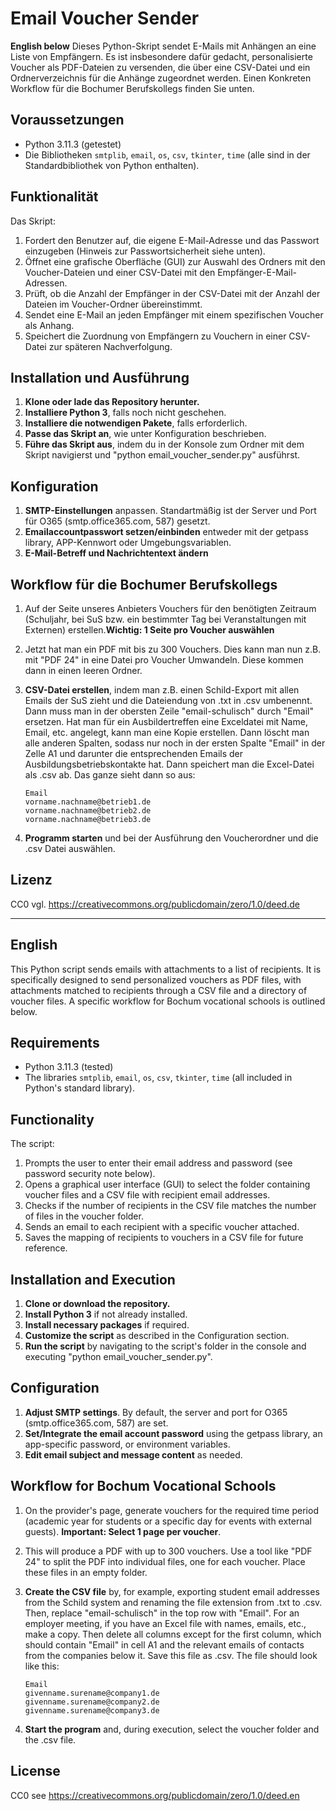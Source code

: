 # Email Voucher Sender

**English below**
Dieses Python-Skript sendet E-Mails mit Anhängen an eine Liste von Empfängern. Es ist insbesondere dafür gedacht, personalisierte Voucher als PDF-Dateien zu versenden, die über eine CSV-Datei und ein Ordnerverzeichnis für die Anhänge zugeordnet werden.
Einen Konkreten Workflow für die Bochumer Berufskollegs finden Sie unten.

## Voraussetzungen

- Python 3.11.3 (getestet)
- Die Bibliotheken `smtplib`, `email`, `os`, `csv`, `tkinter`, `time` (alle sind in der Standardbibliothek von Python enthalten).

## Funktionalität

Das Skript:

1. Fordert den Benutzer auf, die eigene E-Mail-Adresse und das Passwort einzugeben (Hinweis zur Passwortsicherheit siehe unten).
2. Öffnet eine grafische Oberfläche (GUI) zur Auswahl des Ordners mit den Voucher-Dateien und einer CSV-Datei mit den Empfänger-E-Mail-Adressen.
3. Prüft, ob die Anzahl der Empfänger in der CSV-Datei mit der Anzahl der Dateien im Voucher-Ordner übereinstimmt.
4. Sendet eine E-Mail an jeden Empfänger mit einem spezifischen Voucher als Anhang.
5. Speichert die Zuordnung von Empfängern zu Vouchern in einer CSV-Datei zur späteren Nachverfolgung.

## Installation und Ausführung

1. **Klone oder lade das Repository herunter.**
2. **Installiere Python 3**, falls noch nicht geschehen.
3. **Installiere die notwendigen Pakete**, falls erforderlich.
4. **Passe das Skript an**, wie unter Konfiguration beschrieben.
5. **Führe das Skript aus**, indem du in der Konsole zum Ordner mit dem Skript navigierst und "python email_voucher_sender.py" ausführst.

## Konfiguration

1. **SMTP-Einstellungen** anpassen. Standartmäßig ist der Server und Port für O365 (smtp.office365.com, 587) gesetzt.
2. **Emailaccountpasswort setzen/einbinden** entweder mit der getpass library, APP-Kennwort oder Umgebungsvariablen.
3. **E-Mail-Betreff und Nachrichtentext ändern**

## Workflow für die Bochumer Berufskollegs

1. Auf der Seite unseres Anbieters Vouchers für den benötigten Zeitraum (Schuljahr, bei SuS bzw. ein bestimmter Tag bei Veranstaltungen mit Externen) erstellen.**Wichtig: 1 Seite pro Voucher auswählen**
2. Jetzt hat man ein PDF mit bis zu 300 Vouchers. Dies kann man nun z.B. mit "PDF 24" in eine Datei pro Voucher Umwandeln. Diese kommen dann in einen leeren Ordner.
3. **CSV-Datei erstellen**, indem man z.B. einen Schild-Export mit allen Emails der SuS zieht und die Dateiendung von .txt in .csv umbenennt. Dann muss man in der obersten Zeile "email-schulisch" durch "Email" ersetzen. Hat man für ein Ausbildertreffen eine Exceldatei mit Name, Email, etc. angelegt, kann man eine Kopie erstellen. Dann löscht man alle anderen Spalten, sodass nur noch in der ersten Spalte "Email" in der Zelle A1 und darunter die entsprechenden Emails der Ausbildungsbetriebskontakte hat. Dann speichert man die Excel-Datei als .csv ab.
Das ganze sieht dann so aus:

    ```csv
    Email
    vorname.nachname@betrieb1.de
    vorname.nachname@betrieb2.de
    vorname.nachname@betrieb3.de
    ```

4. **Programm starten** und bei der Ausführung den Voucherordner und die .csv Datei auswählen.

## Lizenz

CC0 vgl. <https://creativecommons.org/publicdomain/zero/1.0/deed.de>

---

## English

This Python script sends emails with attachments to a list of recipients. It is specifically designed to send personalized vouchers as PDF files, with attachments matched to recipients through a CSV file and a directory of voucher files.
A specific workflow for Bochum vocational schools is outlined below.

## Requirements

- Python 3.11.3 (tested)
- The libraries `smtplib`, `email`, `os`, `csv`, `tkinter`, `time` (all included in Python's standard library).

## Functionality

The script:

1. Prompts the user to enter their email address and password (see password security note below).
2. Opens a graphical user interface (GUI) to select the folder containing voucher files and a CSV file with recipient email addresses.
3. Checks if the number of recipients in the CSV file matches the number of files in the voucher folder.
4. Sends an email to each recipient with a specific voucher attached.
5. Saves the mapping of recipients to vouchers in a CSV file for future reference.

## Installation and Execution

1. **Clone or download the repository.**
2. **Install Python 3** if not already installed.
3. **Install necessary packages** if required.
4. **Customize the script** as described in the Configuration section.
5. **Run the script** by navigating to the script's folder in the console and executing "python email_voucher_sender.py".

## Configuration

1. **Adjust SMTP settings**. By default, the server and port for O365 (smtp.office365.com, 587) are set.
2. **Set/Integrate the email account password** using the getpass library, an app-specific password, or environment variables.
3. **Edit email subject and message content** as needed.

## Workflow for Bochum Vocational Schools

1. On the provider's page, generate vouchers for the required time period (academic year for students or a specific day for events with external guests). **Important: Select 1 page per voucher**.
2. This will produce a PDF with up to 300 vouchers. Use a tool like "PDF 24" to split the PDF into individual files, one for each voucher. Place these files in an empty folder.
3. **Create the CSV file** by, for example, exporting student email addresses from the Schild system and renaming the file extension from .txt to .csv. Then, replace "email-schulisch" in the top row with "Email". For an employer meeting, if you have an Excel file with names, emails, etc., make a copy. Then delete all columns except for the first column, which should contain "Email" in cell A1 and the relevant emails of contacts from the companies below it. Save this file as .csv.
The file should look like this:

    ```csv
    Email
    givenname.surename@company1.de
    givenname.surename@company2.de
    givenname.surename@company3.de
    ```

4. **Start the program** and, during execution, select the voucher folder and the .csv file.

## License

CC0 see <https://creativecommons.org/publicdomain/zero/1.0/deed.en>
